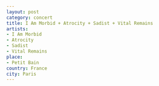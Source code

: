 ```yaml
---
layout: post
category: concert
title: I Am Morbid + Atrocity + Sadist + Vital Remains
artists: 
- I Am Morbid
- Atrocity
- Sadist
- Vital Remains
place: 
- Petit Bain
country: France
city: Paris
---
```


